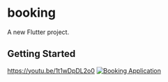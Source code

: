# booking

A new Flutter project.

## Getting Started

https://youtu.be/1t1wDpDL2o0
[![Booking Application](https://img.youtube.com/vi/1t1wDpDL2o0/0.jpg)](http://www.youtube.com/watch?v=1t1wDpDL2o0)
